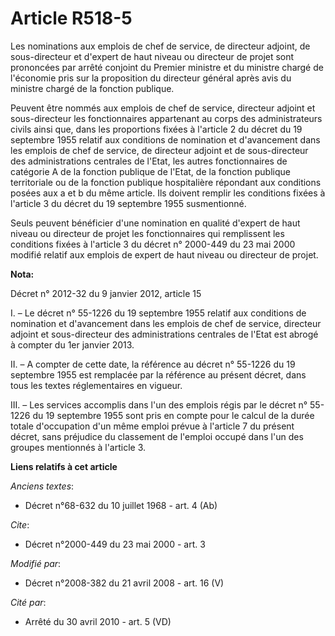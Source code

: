 # Article R518-5

Les nominations aux emplois de chef de service, de directeur adjoint, de sous-directeur et d'expert de haut niveau ou
directeur de projet sont prononcées par arrêté conjoint du Premier ministre et du ministre chargé de l'économie pris sur la
proposition du directeur général après avis du ministre chargé de la fonction publique. 

Peuvent être nommés aux emplois de chef de service, directeur adjoint et sous-directeur les fonctionnaires appartenant au
corps des administrateurs civils ainsi que, dans les proportions fixées à l'article 2 du décret du 19 septembre 1955 relatif
aux conditions de nomination et d'avancement dans les emplois de chef de service, de directeur adjoint et de sous-directeur
des administrations centrales de l'Etat, les autres fonctionnaires de catégorie A de la fonction publique de l'Etat, de la
fonction publique territoriale ou de la fonction publique hospitalière répondant aux conditions posées aux a et b du même
article. Ils doivent remplir les conditions fixées à l'article 3 du décret du 19 septembre 1955 susmentionné. 

Seuls peuvent bénéficier d'une nomination en qualité d'expert de haut niveau ou directeur de projet les fonctionnaires qui
remplissent les conditions fixées à l'article 3 du décret n° 2000-449 du 23 mai 2000 modifié relatif aux emplois de expert de
haut niveau ou directeur de projet.

**Nota:**

Décret n° 2012-32 du 9 janvier 2012, article 15

I. – Le décret n° 55-1226 du 19 septembre 1955 relatif aux conditions de nomination et d'avancement dans les emplois de chef
de service, directeur adjoint et sous-directeur des administrations centrales de l'Etat est abrogé à compter du 1er janvier
2013.

II. – A compter de cette date, la référence au décret n° 55-1226 du 19 septembre 1955 est remplacée par la référence au
présent décret, dans tous les textes réglementaires en vigueur.

III. – Les services accomplis dans l'un des emplois régis par le décret n° 55-1226 du 19 septembre 1955 sont pris en compte
pour le calcul de la durée totale d'occupation d'un même emploi prévue à l'article 7 du présent décret, sans préjudice du
classement de l'emploi occupé dans l'un des groupes mentionnés à l'article 3.

**Liens relatifs à cet article**

_Anciens textes_:

  - Décret n°68-632 du 10 juillet 1968 - art. 4 (Ab)

_Cite_:

  - Décret n°2000-449 du 23 mai 2000 - art. 3

_Modifié par_:

  - Décret n°2008-382 du 21 avril 2008 - art. 16 (V)

_Cité par_:

  - Arrêté du 30 avril 2010 - art. 5 (VD)
